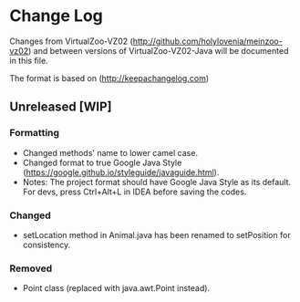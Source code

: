 # Change Log
Changes from VirtualZoo-VZ02 (http://github.com/holylovenia/meinzoo-vz02) and between versions of VirtualZoo-VZ02-Java will be documented in this file.

The format is based on  (http://keepachangelog.com)

## Unreleased [WIP]
### Formatting
- Changed methods' name to lower camel case.
- Changed format to true Google Java Style (https://google.github.io/styleguide/javaguide.html).
- Notes: The project format should have Google Java Style as its default. For devs, press Ctrl+Alt+L in IDEA before saving the codes.

### Changed
- setLocation method in Animal.java has been renamed to setPosition for consistency.

### Removed
- Point class (replaced with java.awt.Point instead).
